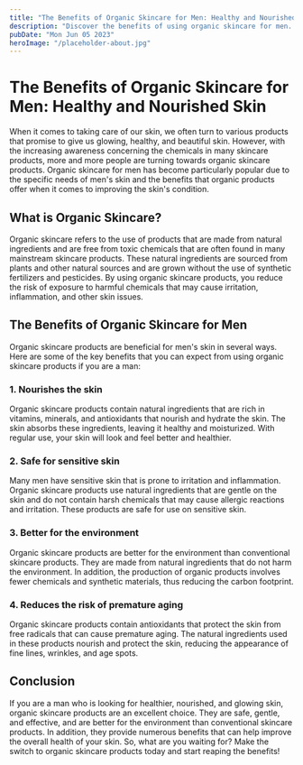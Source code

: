 ```yaml
---
title: "The Benefits of Organic Skincare for Men: Healthy and Nourished Skin - Organic Skincare for Men"
description: "Discover the benefits of using organic skincare for men. Keep your skin healthy and nourished with natural ingredients. Learn more about organic skincare for men today!"
pubDate: "Mon Jun 05 2023"
heroImage: "/placeholder-about.jpg"
---
```


# The Benefits of Organic Skincare for Men: Healthy and Nourished Skin

When it comes to taking care of our skin, we often turn to various products that promise to give us glowing, healthy, and beautiful skin. However, with the increasing awareness concerning the chemicals in many skincare products, more and more people are turning towards organic skincare products. Organic skincare for men has become particularly popular due to the specific needs of men&#39;s skin and the benefits that organic products offer when it comes to improving the skin&#39;s condition.

## What is Organic Skincare?

Organic skincare refers to the use of products that are made from natural ingredients and are free from toxic chemicals that are often found in many mainstream skincare products. These natural ingredients are sourced from plants and other natural sources and are grown without the use of synthetic fertilizers and pesticides. By using organic skincare products, you reduce the risk of exposure to harmful chemicals that may cause irritation, inflammation, and other skin issues.

## The Benefits of Organic Skincare for Men

Organic skincare products are beneficial for men&#39;s skin in several ways. Here are some of the key benefits that you can expect from using organic skincare products if you are a man:

### 1. Nourishes the skin

Organic skincare products contain natural ingredients that are rich in vitamins, minerals, and antioxidants that nourish and hydrate the skin. The skin absorbs these ingredients, leaving it healthy and moisturized. With regular use, your skin will look and feel better and healthier.

### 2. Safe for sensitive skin

Many men have sensitive skin that is prone to irritation and inflammation. Organic skincare products use natural ingredients that are gentle on the skin and do not contain harsh chemicals that may cause allergic reactions and irritation. These products are safe for use on sensitive skin.

### 3. Better for the environment

Organic skincare products are better for the environment than conventional skincare products. They are made from natural ingredients that do not harm the environment. In addition, the production of organic products involves fewer chemicals and synthetic materials, thus reducing the carbon footprint.

### 4. Reduces the risk of premature aging

Organic skincare products contain antioxidants that protect the skin from free radicals that can cause premature aging. The natural ingredients used in these products nourish and protect the skin, reducing the appearance of fine lines, wrinkles, and age spots.

## Conclusion

If you are a man who is looking for healthier, nourished, and glowing skin, organic skincare products are an excellent choice. They are safe, gentle, and effective, and are better for the environment than conventional skincare products. In addition, they provide numerous benefits that can help improve the overall health of your skin. So, what are you waiting for? Make the switch to organic skincare products today and start reaping the benefits!